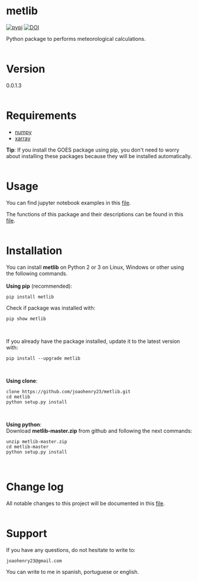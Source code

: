 # metlib
[![pypi](https://img.shields.io/badge/pypi-0.0.1.3-brightgreen)](https://pypi.org/project/metlib/) [![DOI](https://zenodo.org/badge/253666795.svg)](https://zenodo.org/badge/latestdoi/253666795)

Python package to performs meteorological calculations.
<br><br>

# Version
0.0.1.3
<br><br>

# Requirements
- [numpy](https://numpy.org/)
- [xarray](http://xarray.pydata.org/en/stable/)

**Tip**: If you install the GOES package using pip, you don't need to worry about installing these packages because they will be installed automatically.
<br><br>

# Usage
You can find jupyter notebook examples in this [file](https://github.com/joaohenry23/metlib/blob/master/examples/index.md).

The functions of this package and their descriptions can be found in this [file](https://github.com/joaohenry23/metlib/blob/master/examples/documentation.md).
<br><br>

# Installation
You can install **metlib** on Python 2 or 3 on Linux, Windows or other using the following commands.
<br><br>
**Using pip** (recommended):
```
pip install metlib

```

Check if package was installed with:

```
pip show metlib
```
<br>

If you already have the package installed, update it to the latest version with:

```
pip install --upgrade metlib
```
<br>

**Using clone**:
```
clone https://github.com/joaohenry23/metlib.git
cd metlib
python setup.py install

```
<br>

**Using python**:\
Download **metlib-master.zip** from github and following the next commands:
```
unzip metlib-master.zip
cd metlib-master
python setup.py install

```
<br>

# Change log
All notable changes to this project will be documented in this [file](https://github.com/joaohenry23/metlib/blob/master/CHANGELOG.md).
<br><br>

# Support
If you have any questions, do not hesitate to write to:
```
joaohenry23@gmail.com

```
You can write to me in spanish, portuguese or english.



